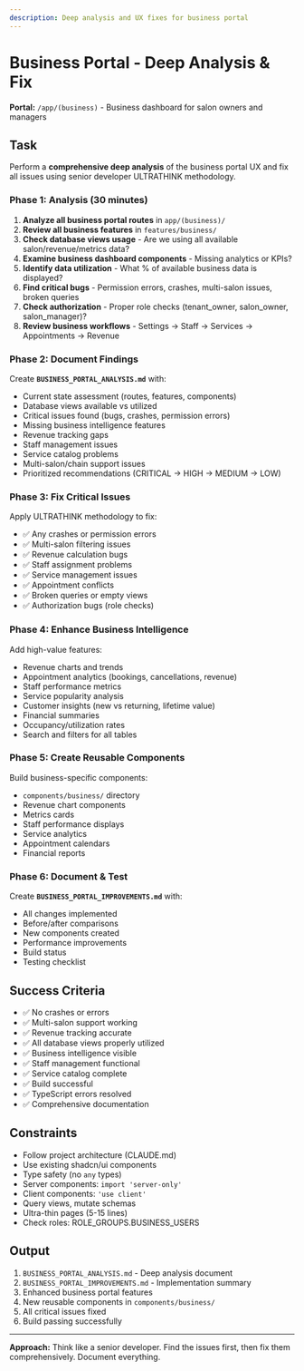 ```yaml
---
description: Deep analysis and UX fixes for business portal
---
```


# Business Portal - Deep Analysis & Fix

**Portal:** `/app/(business)` - Business dashboard for salon owners and managers

## Task

Perform a **comprehensive deep analysis** of the business portal UX and fix all issues using senior developer ULTRATHINK methodology.

### Phase 1: Analysis (30 minutes)

1. **Analyze all business portal routes** in `app/(business)/`
2. **Review all business features** in `features/business/`
3. **Check database views usage** - Are we using all available salon/revenue/metrics data?
4. **Examine business dashboard components** - Missing analytics or KPIs?
5. **Identify data utilization** - What % of available business data is displayed?
6. **Find critical bugs** - Permission errors, crashes, multi-salon issues, broken queries
7. **Check authorization** - Proper role checks (tenant_owner, salon_owner, salon_manager)?
8. **Review business workflows** - Settings → Staff → Services → Appointments → Revenue

### Phase 2: Document Findings

Create **`BUSINESS_PORTAL_ANALYSIS.md`** with:
- Current state assessment (routes, features, components)
- Database views available vs utilized
- Critical issues found (bugs, crashes, permission errors)
- Missing business intelligence features
- Revenue tracking gaps
- Staff management issues
- Service catalog problems
- Multi-salon/chain support issues
- Prioritized recommendations (CRITICAL → HIGH → MEDIUM → LOW)

### Phase 3: Fix Critical Issues

Apply ULTRATHINK methodology to fix:
- ✅ Any crashes or permission errors
- ✅ Multi-salon filtering issues
- ✅ Revenue calculation bugs
- ✅ Staff assignment problems
- ✅ Service management issues
- ✅ Appointment conflicts
- ✅ Broken queries or empty views
- ✅ Authorization bugs (role checks)

### Phase 4: Enhance Business Intelligence

Add high-value features:
- Revenue charts and trends
- Appointment analytics (bookings, cancellations, revenue)
- Staff performance metrics
- Service popularity analysis
- Customer insights (new vs returning, lifetime value)
- Financial summaries
- Occupancy/utilization rates
- Search and filters for all tables

### Phase 5: Create Reusable Components

Build business-specific components:
- `components/business/` directory
- Revenue chart components
- Metrics cards
- Staff performance displays
- Service analytics
- Appointment calendars
- Financial reports

### Phase 6: Document & Test

Create **`BUSINESS_PORTAL_IMPROVEMENTS.md`** with:
- All changes implemented
- Before/after comparisons
- New components created
- Performance improvements
- Build status
- Testing checklist

## Success Criteria

- ✅ No crashes or errors
- ✅ Multi-salon support working
- ✅ Revenue tracking accurate
- ✅ All database views properly utilized
- ✅ Business intelligence visible
- ✅ Staff management functional
- ✅ Service catalog complete
- ✅ Build successful
- ✅ TypeScript errors resolved
- ✅ Comprehensive documentation

## Constraints

- Follow project architecture (CLAUDE.md)
- Use existing shadcn/ui components
- Type safety (no `any` types)
- Server components: `import 'server-only'`
- Client components: `'use client'`
- Query views, mutate schemas
- Ultra-thin pages (5-15 lines)
- Check roles: ROLE_GROUPS.BUSINESS_USERS

## Output

1. `BUSINESS_PORTAL_ANALYSIS.md` - Deep analysis document
2. `BUSINESS_PORTAL_IMPROVEMENTS.md` - Implementation summary
3. Enhanced business portal features
4. New reusable components in `components/business/`
5. All critical issues fixed
6. Build passing successfully

---

**Approach:** Think like a senior developer. Find the issues first, then fix them comprehensively. Document everything.
